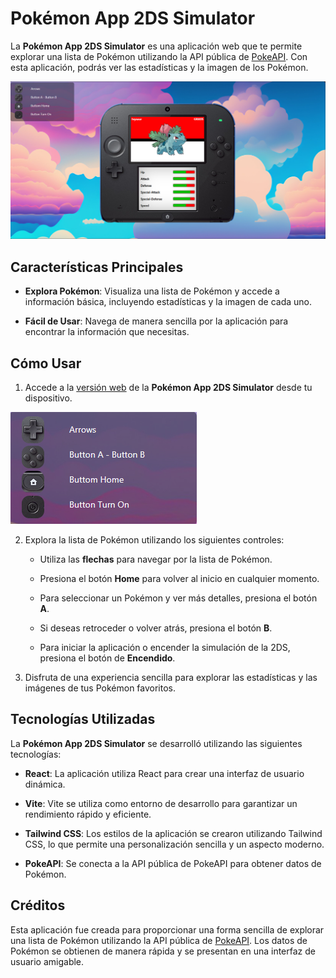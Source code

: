 # Pokémon App 2DS Simulator

La **Pokémon App 2DS Simulator** es una aplicación web que te permite explorar una lista de Pokémon utilizando la API pública de [PokeAPI](https://pokeapi.co/). Con esta aplicación, podrás ver las estadísticas y la imagen de los Pokémon.

![ ](/public/git%201.png)

## Características Principales

- **Explora Pokémon**: Visualiza una lista de Pokémon y accede a información básica, incluyendo estadísticas y la imagen de cada uno.

- **Fácil de Usar**: Navega de manera sencilla por la aplicación para encontrar la información que necesitas.

## Cómo Usar

1. Accede a la [versión web](https://pokedex-v1-g3rard.vercel.app/) de la **Pokémon App 2DS Simulator** desde tu dispositivo.

![ ](/public/git%202.png)

2. Explora la lista de Pokémon utilizando los siguientes controles:

   - Utiliza las **flechas** para navegar por la lista de Pokémon.
   
   - Presiona el botón **Home** para volver al inicio en cualquier momento.

   - Para seleccionar un Pokémon y ver más detalles, presiona el botón **A**.

   - Si deseas retroceder o volver atrás, presiona el botón **B**.

   - Para iniciar la aplicación o encender la simulación de la 2DS, presiona el botón de **Encendido**.

3. Disfruta de una experiencia sencilla para explorar las estadísticas y las imágenes de tus Pokémon favoritos.

## Tecnologías Utilizadas

La **Pokémon App 2DS Simulator** se desarrolló utilizando las siguientes tecnologías:

- **React**: La aplicación utiliza React para crear una interfaz de usuario dinámica.

- **Vite**: Vite se utiliza como entorno de desarrollo para garantizar un rendimiento rápido y eficiente.

- **Tailwind CSS**: Los estilos de la aplicación se crearon utilizando Tailwind CSS, lo que permite una personalización sencilla y un aspecto moderno.

- **PokeAPI**: Se conecta a la API pública de PokeAPI para obtener datos de Pokémon.

## Créditos

Esta aplicación fue creada para proporcionar una forma sencilla de explorar una lista de Pokémon utilizando la API pública de [PokeAPI](https://pokeapi.co/). Los datos de Pokémon se obtienen de manera rápida y se presentan en una interfaz de usuario amigable.

